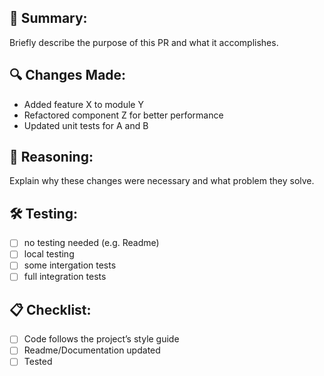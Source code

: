 ## 🚀 Summary:  
Briefly describe the purpose of this PR and what it accomplishes.

## 🔍 Changes Made:  
- Added feature X to module Y  
- Refactored component Z for better performance  
- Updated unit tests for A and B

## 🧠 Reasoning: 
Explain why these changes were necessary and what problem they solve.

## 🛠️ Testing:
- [ ] no testing needed (e.g. Readme)  
- [ ] local testing  
- [ ] some intergation tests  
- [ ] full integration tests  

## 📋 Checklist:
- [ ] Code follows the project’s style guide  
- [ ] Readme/Documentation updated  
- [ ] Tested